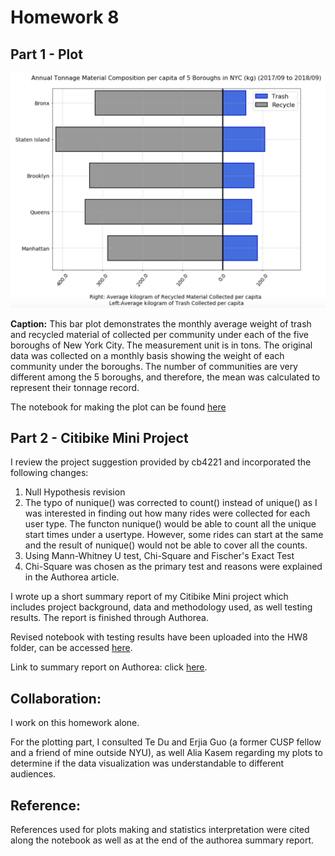 # Homework 8
## Part 1 - Plot

![Alt Text](../HW8_sz2404/NYC_Borough_Tonnage.png)

**Caption:**
This bar plot demonstrates the monthly average weight of trash and recycled material of collected per community under each of the five boroughs of New York City. The measurement unit is in tons. The original data was collected on a monthly basis showing the weight of each community under the boroughs. The number of communities are very different among the 5 boroughs, and therefore, the mean was calculated to represent their tonnage record. 

The notebook for making the plot can be found [here](../HW8_sz2404/HW8_sz2404_Plot.ipynb)

## Part 2 - Citibike Mini Project

I review the project suggestion provided by cb4221 and incorporated the following changes:

  1. Null Hypothesis revision
  2. The typo of nunique() was corrected to count() instead of unique() as I was interested in finding out how many rides were  collected for each user type. The functon nunique() would be able to count all the unique start times under a usertype. However, some rides can start at the same and the result of nunique() would not be able to cover all the counts. 
  3. Using Mann-Whitney U test, Chi-Square and Fischer's Exact Test
  4. Chi-Square was chosen as the primary test and reasons were explained in the Authorea article. 

I wrote up a short summary report of my Citibike Mini project which includes project background, data and methodology used, as well testing results. The report is finished through Authorea. 

Revised notebook with testing results have been uploaded into the HW8 folder, can be accessed [here](../HW8_sz2404/HW8_Part2_sz2404_Citibike_tested.ipynb). 

Link to summary report on Authorea: click [here](https://www.authorea.com/users/249295/articles/335290-citibike-mini-project-customer-rider-proportion-between-weekdays-and-weekends).


## Collaboration:

I work on this homework alone. 

For the plotting part, I consulted Te Du and Erjia Guo (a former CUSP fellow and a friend of mine outside NYU), as well Alia Kasem regarding my plots to determine if the data visualization was understandable to different audiences. 

## Reference:
References used for plots making and statistics interpretation were cited along the notebook as well as at the end of the authorea summary report. 
